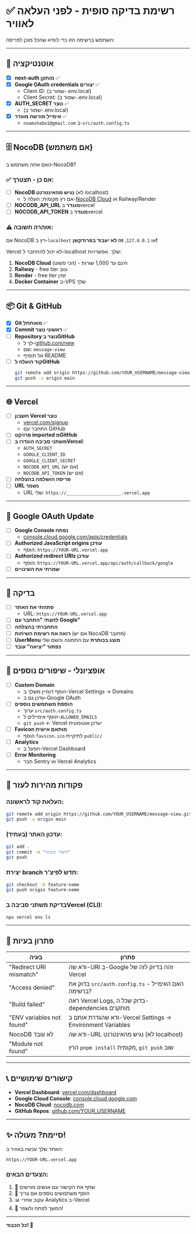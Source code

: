 # ✅ רשימת בדיקה סופית - לפני העלאה לאוויר

השתמש ברשימה הזו כדי לוודא שהכל מוכן לפריסה:

---

## 🔐 אוטנטיקציה

- [x] **next-auth מותקן** ✅
- [x] **Google OAuth credentials יצורים** ✅
  - Client ID: (שמור ב-.env.local)
  - Client Secret: (שמור ב-.env.local)
- [x] **AUTH_SECRET נוצר** ✅
  - (שמור ב-.env.local)
- [x] **אימייל מורשה מוגדר** ✅
  - `noamshabo1@gmail.com` ב-`src/auth.config.ts`

---

## 🗄️ NocoDB (אם משתמש)

האם אתה משתמש ב-NocoDB?

### ✅ אם כן - תצטרך:

- [ ] **NocoDB נגיש מהאינטרנט** (לא localhost)
  - אם רץ מקומית: העלה ל-[NocoDB Cloud](https://nocodb.com/) או Railway/Render
- [ ] **NOCODB_API_URL מוגדר** בvercel
- [ ] **NOCODB_API_TOKEN מוגדר** בvercel

### ⚠️ אזהרה חשובה:

אם NocoDB רץ ב-`localhost` או `127.0.0.1`, **זה לא יעבוד בפרודקשן!**

Vercel לא יכול להתחבר ל-localhost שלך. אפשרויות:
1. **NocoDB Cloud** (הכי פשוט) - חינם עד 1,000 שורות
2. **Railway** - free tier טוב
3. **Render** - free tier זמין
4. **Docker Container** ב-VPS שלך

---

## 📦 Git & GitHub

- [x] **Git מאותחל** ✅
- [x] **Commit ראשוני נוצר** ✅
- [ ] **Repository נוצר בGitHub**
  - לך ל-[github.com/new](https://github.com/new)
  - שם: `message-view`
  - אל תוסיף README
- [ ] **קוד הועלה לGitHub**
  ```bash
  git remote add origin https://github.com/YOUR_USERNAME/message-view.git
  git push -u origin main
  ```

---

## 🌐 Vercel

- [ ] **חשבון Vercel נוצר**
  - [vercel.com/signup](https://vercel.com/signup)
  - התחבר עם GitHub
- [ ] **פרויקט imported מGitHub**
- [ ] **משתני סביבה הוגדרו בVercel**:
  - `AUTH_SECRET`
  - `GOOGLE_CLIENT_ID`
  - `GOOGLE_CLIENT_SECRET`
  - `NOCODB_API_URL` (אם יש)
  - `NOCODB_API_TOKEN` (אם יש)
- [ ] **פריסה הושלמה בהצלחה**
- [ ] **URL נשמר**
  - URL שלי: `https://_____________________.vercel.app`

---

## 🔐 Google OAuth Update

- [ ] **Google Console נפתח**
  - [console.cloud.google.com/apis/credentials](https://console.cloud.google.com/apis/credentials?project=n8n-ocr-471414)
- [ ] **Authorized JavaScript origins עודכן**
  - הוסף: `https://YOUR-URL.vercel.app`
- [ ] **Authorized redirect URIs עודכן**
  - הוסף: `https://YOUR-URL.vercel.app/api/auth/callback/google`
- [ ] **שמרתי את השינויים**

---

## 🧪 בדיקה

- [ ] **פתחתי את האתר**
  - URL: `https://YOUR-URL.vercel.app`
- [ ] **לחצתי "התחבר עם Google"**
- [ ] **התחברתי בהצלחה**
- [ ] **רואה את רשימת השיחות** (אם יש NocoDB מחובר)
- [ ] **UserMenu מוצג בכותרת** עם התמונה והשם שלי
- [ ] **כפתור "יציאה" עובד**

---

## 🎯 אופציונלי - שיפורים נוספים

- [ ] **Custom Domain**
  - הוסף דומיין משלך ב-Vercel Settings → Domains
  - עדכן גם ב-Google OAuth
- [ ] **הוספת משתמשים נוספים**
  - ערוך `src/auth.config.ts`
  - הוסף אימיילים ל-`ALLOWED_EMAILS`
  - `git push` ← Vercel יעדכן אוטומטית
- [ ] **Favicon מותאם אישית**
  - הוסף `favicon.ico` לתיקיית `public/`
- [ ] **Analytics**
  - הפעל ב-Vercel Dashboard
- [ ] **Error Monitoring**
  - חבר Sentry או Vercel Analytics

---

## 📝 פקודות מהירות לעזר

### העלאת קוד לראשונה:
```bash
git remote add origin https://github.com/YOUR_USERNAME/message-view.git
git push -u origin main
```

### עדכון האתר (בעתיד):
```bash
git add .
git commit -m "תיאור השינוי"
git push
```

### יצירת branch חדש לפיצ'ר:
```bash
git checkout -b feature-name
git push origin feature-name
```

### בדיקת משתני סביבה בVercel (CLI):
```bash
npx vercel env ls
```

---

## 🚨 פתרון בעיות

| בעיה | פתרון |
|------|--------|
| "Redirect URI mismatch" | ודא שה-URI ב-Google זהה בדיוק לזה של Vercel |
| "Access denied" | בדוק את `src/auth.config.ts` - האם האימייל ברשימה? |
| "Build failed" | ראה Vercel Logs, בדוק שכל ה-dependencies מותקנים |
| "ENV variables not found" | ודא שהגדרת אותם ב-Vercel Settings → Environment Variables |
| NocoDB לא עובד | ודא שה-URL נגיש מהאינטרנט (לא localhost) |
| "Module not found" | הרץ `pnpm install` מקומית, `git push` שוב |

---

## 📞 קישורים שימושיים

- **Vercel Dashboard**: [vercel.com/dashboard](https://vercel.com/dashboard)
- **Google Cloud Console**: [console.cloud.google.com](https://console.cloud.google.com/apis/credentials?project=n8n-ocr-471414)
- **NocoDB Cloud**: [nocodb.com](https://nocodb.com/)
- **GitHub Repos**: [github.com/YOUR_USERNAME](https://github.com/)

---

## ✨ סיימת? מעולה!

האתר שלך עכשיו באוויר ב:
```
https://YOUR-URL.vercel.app
```

### הצעדים הבאים:
1. 📱 שתף את הקישור עם אנשים מורשים
2. 🔐 הוסף משתמשים נוספים אם צריך
3. 📊 עקוב אחרי Analytics ב-Vercel
4. 🚀 המשך לפתח ולשפר!

---

**כל הכבוד! 🎉**

